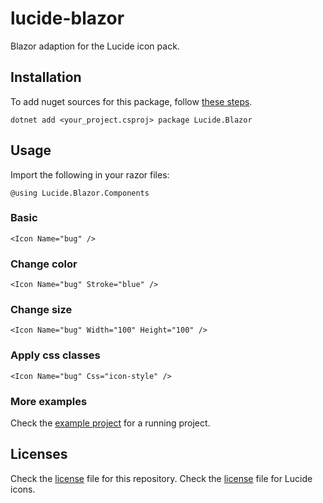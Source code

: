 # lucide-blazor

Blazor adaption for the Lucide icon pack.

## Installation

To add nuget sources for this package, follow [these steps](https://docs.github.com/en/packages/working-with-a-github-packages-registry/working-with-the-nuget-registry).

```
dotnet add <your_project.csproj> package Lucide.Blazor 
```

## Usage

Import the following in your razor files:

```
@using Lucide.Blazor.Components
```

### Basic

```
<Icon Name="bug" />
```
### Change color

```
<Icon Name="bug" Stroke="blue" />
```

### Change size

```
<Icon Name="bug" Width="100" Height="100" />
```

### Apply css classes

```
<Icon Name="bug" Css="icon-style" />
```

### More examples

Check the [example project](/examples/) for a running project.

## Licenses

Check the [license](/LICENSE) file for this repository.
Check the [license](https://github.com/lucide-icons/lucide/blob/main/LICENSE) file for Lucide icons.